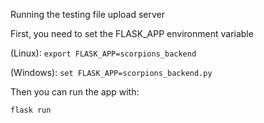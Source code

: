 Running the testing file upload server

First, you need to set the FLASK_APP environment variable 

(Linux): `export FLASK_APP=scorpions_backend`

(Windows): `set FLASK_APP=scorpions_backend.py`

Then you can run the app with:

`flask run`

